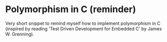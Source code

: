 # Polymorphism in C (reminder)

Very short snippet to remind myself how to implement polymorphism in C (inspired by reading 'Test Driven Development for Embedded C' by James W. Grenning).
